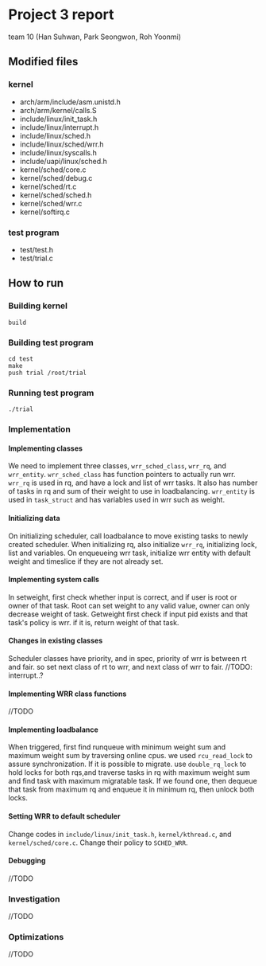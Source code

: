 # Project 3 report
team 10 (Han Suhwan, Park Seongwon, Roh Yoonmi)

## Modified files

### kernel
* arch/arm/include/asm.unistd.h
* arch/arm/kernel/calls.S
* include/linux/init_task.h
* include/linux/interrupt.h
* include/linux/sched.h
* include/linux/sched/wrr.h
* include/linux/syscalls.h
* include/uapi/linux/sched.h
* kernel/sched/core.c
* kernel/sched/debug.c
* kernel/sched/rt.c
* kernel/sched/sched.h
* kernel/sched/wrr.c
* kernel/softirq.c

### test program
* test/test.h
* test/trial.c

## How to run

### Building kernel
```
build
```

### Building test program
```
cd test
make
push trial /root/trial
```

### Running test program
```
./trial
```

### Implementation

#### Implementing classes
We need to implement three classes, `wrr_sched_class`, `wrr_rq`, and `wrr_entity`.
`wrr_sched_class` has function pointers to actually run wrr.
`wrr_rq` is used in rq, and have a lock and list of wrr tasks. It also has number of tasks in rq and sum of their weight to use in loadbalancing.
`wrr_entity` is used in `task_struct` and has variables used in wrr such as weight.

#### Initializing data
On initializing scheduler, call loadbalance to move existing tasks to newly created scheduler.
When initializing rq, also initialize `wrr_rq`, initializing lock, list and variables.
On enqueueing wrr task, initialize wrr entity with default weight and timeslice if they are not already set.

#### Implementing system calls
In setweight, first check whether input is correct, and if user is root or owner of that task.
Root can set weight to any valid value, owner can only decrease weight of task.
Getweight first check if input pid exists and that task's policy is wrr. if it is, return weight of that task.

#### Changes in existing classes
Scheduler classes have priority, and in spec, priority of wrr is between rt and fair. so set next class of rt to wrr, and next class of wrr to fair.
//TODO: interrupt..?

#### Implementing WRR class functions
//TODO

#### Implementing loadbalance
When triggered, first find runqueue with minimum weight sum and maximum weight sum by traversing online cpus. we used `rcu_read_lock` to assure synchronization.
If it is possible to migrate. use `double_rq_lock` to hold locks for both rqs,and traverse tasks in rq with maximum weight sum and find task with maximum migratable task.
If we found one, then dequeue that task from maximum rq and enqueue it in minimum rq, then unlock both locks.

#### Setting WRR to default scheduler
Change codes in `include/linux/init_task.h`, `kernel/kthread.c`, and `kernel/sched/core.c`. Change their policy to `SCHED_WRR`.

#### Debugging
//TODO

### Investigation
//TODO

### Optimizations
//TODO
